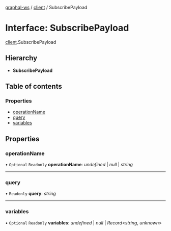 [graphql-ws](../README.md) / [client](../modules/client.md) / SubscribePayload

# Interface: SubscribePayload

[client](../modules/client.md).SubscribePayload

## Hierarchy

* **SubscribePayload**

## Table of contents

### Properties

- [operationName](client.subscribepayload.md#operationname)
- [query](client.subscribepayload.md#query)
- [variables](client.subscribepayload.md#variables)

## Properties

### operationName

• `Optional` `Readonly` **operationName**: *undefined* \| *null* \| *string*

___

### query

• `Readonly` **query**: *string*

___

### variables

• `Optional` `Readonly` **variables**: *undefined* \| *null* \| *Record*<*string*, *unknown*\>
